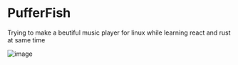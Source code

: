 # PufferFish
Trying to make a beutiful music player for linux while learning react and rust at same time

![image](https://github.com/user-attachments/assets/6251ecd0-3033-4bcb-90d3-3c6978707181)

